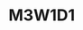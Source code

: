 # M3W1D1
<!-- I selettori CSS ti aiutano a selezionare elementi HTML tramite CSS e JavaScript.

Con questi esercizi farai pratica nell'utilizzarli sia per modificare lo stile di elementi HTML sia nel selezionarli per manipolarli via JavaScript
I selettori CSS sono estremamente utili per selezionare nodi del DOM con precisione grazie al fatto che funzionano perfettamente con querySelector,
senza necessità di scrivere algoritmi più complessi per arrivare allo stesso risultato.


IMPORTANTE: NON PUOI inserire classi o id aggiuntivi nell'HTML, devi usare solo quello che già c'è. Non puoi cambiare la struttura in nessuna maniera. L'obiettivo è quello di usare Selettori e Combinatori per arrivare a selezionare l'elemento di interesse per poi manipolarlo nello stile o nella struttura con JS.

Per testare i Selettori CSS puoi cambiare all'elemento che stai cercando di selezionare il colore, colore di sfondo, aggiungere un bordo colorato ecc. Se il selettore è corretto vedrai applicare quello stile all'elemento, se non succede significa che il selettore non è corretto o qualche altra regola CSS sta prevalendo. Controlla sempre dall'inspector del browser.

ESERCIZIO 1) Crea un selettore per selezionare l'<h1> nella sezione "hero", ovvero nel jumbotron
ESERCIZIO 2) Crea un selettore per selezionare tutti i figli dell'elemento navbar
ESERCIZIO 3) Crea un selettore per selezionare il link "Continua a leggere" del jumbotron
ESERCIZIO 4) Crea un selettore per selezionare il primo blog post
ESERCIZIO 5) Crea un selettore per selezionare l'<hr> del primo blog post e colorarlo di rosso
ESERCIZIO 6) Crea un selettore per selezionare i link pari della navbar
ESERCIZIO 7) Crea un selettore per selezionare tutti gli <li> della prima "ordered-list" della sidebar ("Archivio")
ESERCIZIO 8) Crea un selettore per selezionare l'autore del secondo blog post
ESERCIZIO 9) Crea un selettore per selezionare il secondo <li> della lista del terzo blog post
ESERCIZIO 10) Crea un selettore per selezionare il link "Torna su" che trovi a fondo pagina nell'angolo in basso a destra
ESERCIZIO 11) Crea un selettore per selezionare il bottone "Nuovi" che trovi in basso
ESERCIZIO 12) Crea un selettore per selezionare il secondo link del footer


<!-- EXTRA Crea con JavaScript la funzionalità per rimuovere il link "twitter"
sotto alla sezione "Altro" nell'elemento "aside". Deve avvenire al
caricamento della pagina, automticamente.
EXTRA Crea con JavaScript la funzionalità per rimuovere il corrispondente
elemento padre dal DOM cliccando sul link "Continua a leggere".
EXTRA Crea con JavaScript la funzionalità per creare un alert col nome
dell'autore ogni volta che il cursore passa sopra l'autore del post. -->